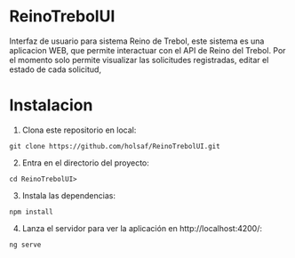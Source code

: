# ReinoTrebolUI
Interfaz de usuario para sistema Reino de Trebol, este sistema es una aplicacion WEB, que permite interactuar con el API de Reino del Trebol. Por el momento solo permite visualizar las solicitudes registradas, editar el estado de cada solicitud,

# Instalacion
1. Clona este repositorio en local:

```console
git clone https://github.com/holsaf/ReinoTrebolUI.git
```

2. Entra en el directorio del proyecto:

```console
cd ReinoTrebolUI>
```

3. Instala las dependencias:

```console
npm install
```

4. Lanza el servidor para ver la aplicación en http://localhost:4200/:

```console
ng serve
```
